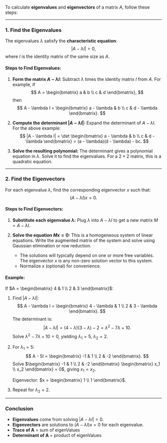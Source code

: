 To calculate **eigenvalues** and **eigenvectors** of a matrix $A$, follow these steps:

---

### **1. Find the Eigenvalues**
The eigenvalues $\lambda$ satisfy the **characteristic equation**:
$$
|A - \lambda I| = 0,
$$
where $I$ is the identity matrix of the same size as $A$.

#### **Steps to Find Eigenvalues:**
1. **Form the matrix $A - \lambda I$:**
   Subtract $\lambda$ times the identity matrix $I$ from $A$. For example, if
   $$
   A = \begin{bmatrix} a & b \\ c & d \end{bmatrix},
   $$
   then
   $$
   A - \lambda I = \begin{bmatrix} a - \lambda & b \\ c & d - \lambda \end{bmatrix}.
   $$

2. **Compute the determinant $|A - \lambda I|$:**
   Expand the determinant of $A - \lambda I$. For the above example:
   $$
   |A - \lambda I| = \det \begin{bmatrix} a - \lambda & b \\ c & d - \lambda \end{bmatrix}
   = (a - \lambda)(d - \lambda) - bc.
   $$

3. **Solve the resulting polynomial:**
   The determinant gives a polynomial equation in $\lambda$. Solve it to find the eigenvalues. For a $2 \times 2$ matrix, this is a quadratic equation.

---

### **2. Find the Eigenvectors**
For each eigenvalue $\lambda$, find the corresponding eigenvector $x$ such that:
$$
(A - \lambda I)x = 0.
$$

#### **Steps to Find Eigenvectors:**
1. **Substitute each eigenvalue $\lambda$:**
   Plug $\lambda$ into $A - \lambda I$ to get a new matrix $M = A - \lambda I$.

2. **Solve the equation $Mx = 0$:**
   This is a homogeneous system of linear equations. Write the augmented matrix of the system and solve using Gaussian elimination or row reduction.

   - The solutions will typically depend on one or more free variables. The eigenvector $x$ is any non-zero solution vector to this system.
   - Normalize $x$ (optional) for convenience.

#### Example:
If $A = \begin{bmatrix} 4 & 1 \\ 2 & 3 \end{bmatrix}$:
1. Find $|A - \lambda I|$:
   $$
   A - \lambda I = \begin{bmatrix} 4 - \lambda & 1 \\ 2 & 3 - \lambda \end{bmatrix}.
   $$
   The determinant is:
   $$
   |A - \lambda I| = (4 - \lambda)(3 - \lambda) - 2 = \lambda^2 - 7\lambda + 10.
   $$
   Solve $\lambda^2 - 7\lambda + 10 = 0$, yielding $\lambda_1 = 5$, $\lambda_2 = 2$.

2. For $\lambda_1 = 5$:
   $$
   A - 5I = \begin{bmatrix} -1 & 1 \\ 2 & -2 \end{bmatrix}.
   $$
   Solve $\begin{bmatrix} -1 & 1 \\ 2 & -2 \end{bmatrix} \begin{bmatrix} x_1 \\ x_2 \end{bmatrix} = 0$, giving $x_1 = x_2$.

   Eigenvector: $x = \begin{bmatrix} 1 \\ 1 \end{bmatrix}$.

3. Repeat for $\lambda_2 = 2$.

---

### **Conclusion**
- **Eigenvalues** come from solving $|A - \lambda I| = 0$.
- **Eigenvectors** are solutions to $(A - \lambda I)x = 0$ for each eigenvalue.
- **Trace of A** = sum of eigenValues
- **Determinant of A** = product of eigenValues